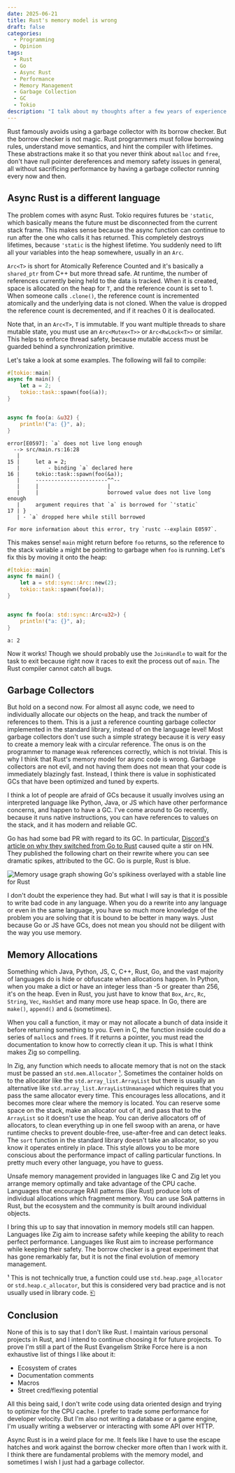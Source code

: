 ```yaml
---
date: 2025-06-21
title: Rust's memory model is wrong
draft: false
categories:
  - Programming
  - Opinion
tags:
  - Rust
  - Go
  - Async Rust
  - Performance
  - Memory Management
  - Garbage Collection
  - GC
  - Tokio
description: "I talk about my thoughts after a few years of experience using Rust"
---
```


Rust famously avoids using a garbage collector with its borrow checker. But the borrow checker is not magic. Rust programmers must follow borrowing rules, understand move semantics, and hint the compiler with lifetimes. These abstractions make it so that you never think about `malloc` and `free`, don't have null pointer dereferences and memory safety issues in general, all without sacrificing performance by having a garbage collector running every now and then.

## Async Rust is a different language

The problem comes with async Rust. Tokio requires futures be `'static`, which basically means the future must be disconnected from the current stack frame. This makes sense because the async function can continue to run after the one who calls it has returned. This completely destroys lifetimes, because `'static` is the highest lifetime. You suddenly need to lift all your variables into the heap somewhere, usually in an `Arc`.

`Arc<T>` is short for Atomically Reference Counted and it's basically a `shared_ptr` from C++ but more thread safe. At runtime, the number of references currently being held to the data is tracked. When it is created, space is allocated on the heap for `T`, and the reference count is set to 1. When someone calls `.clone()`, the reference count is incremented atomically and the underlying data is not cloned. When the value is dropped the reference count is decremented, and if it reaches 0 it is deallocated.

Note that, in an `Arc<T>`, `T` is immutable. If you want multiple threads to share mutable state, you must use an `Arc<Mutex<T>>` or `Arc<RwLock<T>>` or similar. This helps to enforce thread safety, because mutable access must be guarded behind a synchronization primitive.

Let's take a look at some examples. The following will fail to compile:

```rs
#[tokio::main]
async fn main() {
    let a = 2;
    tokio::task::spawn(foo(&a));
}


async fn foo(a: &u32) {
    println!("a: {}", a);
}
```

```
error[E0597]: `a` does not live long enough
  --> src/main.rs:16:28
   |
15 |     let a = 2;
   |         - binding `a` declared here
16 |     tokio::task::spawn(foo(&a));
   |     -----------------------^^--
   |     |                      |
   |     |                      borrowed value does not live long enough
   |     argument requires that `a` is borrowed for `'static`
17 | }
   | - `a` dropped here while still borrowed

For more information about this error, try `rustc --explain E0597`.
```

This makes sense! `main` might return before `foo` returns, so the reference to the stack variable `a` might be pointing to garbage when `foo` is running. Let's fix this by moving it onto the heap:

```rs
#[tokio::main]
async fn main() {
    let a = std::sync::Arc::new(2);
    tokio::task::spawn(foo(a));
}


async fn foo(a: std::sync::Arc<u32>) {
    println!("a: {}", a);
}
```

```
a: 2
```

Now it works! Though we should probably use the `JoinHandle` to wait for the task to exit because right now it races to exit the process out of `main`. The Rust compiler cannot catch all bugs.

## Garbage Collectors

But hold on a second now. For almost all async code, we need to individually allocate our objects on the heap, and track the number of references to them. This is a just a reference counting garbage collector implemented in the standard library, instead of on the language level! Most garbage collectors don't use such a simple strategy because it is _very_ easy to create a memory leak with a circular reference. The onus is on the programmer to manage `Weak` references correctly, which is not trivial. This is why I think that Rust's memory model for async code is wrong. Garbage collectors are not evil, and not having them does not mean that your code is immediately blazingly fast. Instead, I think there is value in sophisticated GCs that have been optimized and tuned by experts.

I think a lot of people are afraid of GCs because it usually involves using an interpreted language like Python, Java, or JS which have other performance concerns, and happen to have a GC. I've come around to Go recently, because it runs native instructions, you can have references to values on the stack, and it has modern and reliable GC.

Go has had some bad PR with regard to its GC. In particular, [Discord's article on why they switched from Go to Rust](https://discord.com/blog/why-discord-is-switching-from-go-to-rust) caused quite a stir on HN. They published the following chart on their rewrite where you can see dramatic spikes, attributed to the GC. Go is purple, Rust is blue.

![Memory usage graph showing Go's spikiness overlayed with a stable line for Rust](https://cdn.prod.website-files.com/5f9072399b2640f14d6a2bf4/611ed6f4b2a3766fbb9964c1_1*-q1B4t622mnxoV8kvT9RwA.png)

I don't doubt the experience they had. But what I will say is that it is possible to write bad code in any language. When you do a rewrite into any language or even in the same language, you have so much more knowledge of the problem you are solving that it is bound to be better in many ways. Just because Go or JS have GCs, does not mean you should not be diligent with the way you use memory.

## Memory Allocations

Something which Java, Python, JS, C, C++, Rust, Go, and the vast majority of languages do is hide or obfuscate when allocations happen. In Python, when you make a dict or have an integer less than -5 or greater than 256, it's on the heap. Even in Rust, you just have to know that `Box`, `Arc`, `Rc`, `String`, `Vec`, `HashSet` and many more use heap space. In Go, there are `make()`, `append()` and `&` (sometimes).

When you call a function, it may or may not allocate a bunch of data inside it before returning something to you. Even in C, the function inside could do a series of `malloc`s and `free`s. If it returns a pointer, you must read the documentation to know how to correctly clean it up. This is what I think makes Zig so compelling.

In Zig, any function which needs to allocate memory that is not on the stack must be passed an `std.mem.Allocator` <a id="footnote-1-source" href="#footnote-1">¹</a>. Sometimes the container holds on to the allocator like the `std.array_list.ArrayList` but there is usually an alternative like `std.array_list.ArrayListUnmanaged` which requires that you pass the same allocator every time. This encourages less allocations, and it becomes more clear where the memory is located. You can reserve some space on the stack, make an allocator out of it, and pass that to the `ArrayList` so it doesn't use the heap. You can derive allocators off of allocators, to clean everything up in one fell swoop with an arena, or have runtime checks to prevent double-free, use-after-free and can detect leaks. The `sort` function in the standard library doesn't take an allocator, so you know it operates entirely in place. This style allows you to be more conscious about the performance impact of calling particular functions. In pretty much every other language, you have to guess.

Unsafe memory management provided in languages like C and Zig let you arrange memory optimally and take advantage of the CPU cache. Languages that encourage RAII patterns (like Rust) produce lots of individual allocations which fragment memory. You can use SoA patterns in Rust, but the ecosystem and the community is built around individual objects.

I bring this up to say that innovation in memory models still can happen. Languages like Zig aim to increase safety while keeping the ability to reach perfect performance. Languages like Rust aim to increase performance while keeping their safety. The borrow checker is a great experiment that has gone remarkably far, but it is not the final evolution of memory management.

<div id="footnote-1"></div>

¹ This is not technically true, a function could use `std.heap.page_allocator` or `std.heap.c_allocator`, but this is considered very bad practice and is not usually used in library code. <a href="#footnote-1-source">⎗</a>

## Conclusion

None of this is to say that I don't like Rust. I maintain various personal projects in Rust, and I intend to continue choosing it for future projects. To prove I'm still a part of the Rust Evangelism Strike Force here is a non exhaustive list of things I like about it:

- Ecosystem of crates
- Documentation comments
- Macros
- Street cred/flexing potential

All this being said, I don't write code using data oriented design and trying to optimize for the CPU cache. I prefer to trade some performance for developer velocity. But I'm also not writing a database or a game engine, I'm usually writing a webserver or interacting with some API over HTTP.

Async Rust is in a weird place for me. It feels like I have to use the escape hatches and work against the borrow checker more often than I work with it. I think there are fundamental problems with the memory model, and sometimes I wish I just had a garbage collector.
